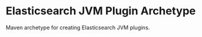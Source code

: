 
Elasticsearch JVM Plugin Archetype
==================================

Maven archetype for creating Elasticsearch JVM plugins.

